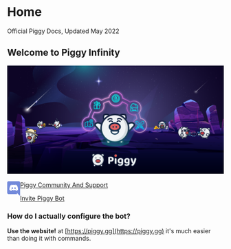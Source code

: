 # Home
Official Piggy Docs, Updated May 2022

##  Welcome to Piggy Infinity
<!-- ![PiggyInfinity](/images/piggyinfinity.png) -->
<img src = '/images/piggyinfinity.png'></img>
<p align="left">
  <img src = '/images/discord.png' align='left' width='30px'></img> <a href='https://discord.gg/piggybot'>Piggy Community And Support</a> 
  <br>

  <a href='https://discord.gg/piggybot'>Invite Piggy Bot</a> 
</p>

### How do I actually configure the bot?

**Use the website!** at [https://piggy.gg](https://piggy.gg) it's much easier than doing it with commands.

